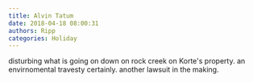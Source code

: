 ```yaml
---
title: Alvin Tatum
date: 2018-04-18 08:00:31
authors: Ripp
categories: Holiday
---
```


 disturbing what is going on down on rock creek on Korte's property. an envirnomental travesty certainly. another lawsuit in the making.